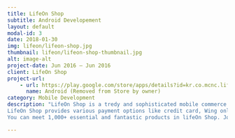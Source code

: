 ```yaml
---
title: LifeOn Shop
subtitle: Android Developement
layout: default
modal-id: 3
date: 2018-01-30
img: lifeon/lifeon-shop.jpg
thumbnail: lifeon/lifeon-shop-thumbnail.jpg
alt: image-alt
project-date: Jun 2016 – Jun 2016
client: LifeOn Shop
project-url: 
    - url: https://play.google.com/store/apps/details?id=kr.co.mcnc.lifeonshop
      name: Android (Removed from Store by owner)
category: Mobile Development
description: "LifeOn Shop is a tredy and sophisticated mobile commerce service for Cambodian people. LifeOn Shop provides new concepts of online commerce such as group sales, time sales and social commerce. You can also buy famous products from developed countries in Cambodia. 
LifeOn Shop provides various payment options like credit card, Wing online payment, fund transfer through bank account and Wing account, and cash on delivery. 
You can meet 1,000+ essential and fantastic products in lifeOn Shop. Join us today!"

---
```


